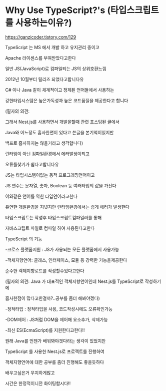 # Why Use TypeScript?'s (타입스크립트를 사용하는이유?)
https://ganzicoder.tistory.com/129

TypeScript 는 MS 에서 개발 하고 유지관리 중이고

Apache 라이센스를 부여받았다고한다

 

일반 JS(JavaScript)로 컴파일되는 JS의 상위호환느낌

2012년 10월부터 릴리즈 되었다고합니다유

 

C# 이나 Java 같이 체계적이고 정제된 언어들에서 사용하는

강한타입시스템은 높은가독성과 높은 코드품질을 제공한다고 합니다

(필자의 의견:

그래서 Nest.js를 사용하면서 개발을할때 관련 포스팅된 글에서

Java와 어느정도 흡사한면이 있다고 쓴글을 본기억이있지만

백프로 흡사하지는 않을거라고 생각합니다)

 

런타임이 아닌 컴파일환경에서 에러발생이되고

오류를찾기가 쉽다고합니다유

 

JS는 타입시스템이없는 동적 프로그래밍언어이고

JS 변수는 문자열, 숫자, Boolean 등 여러타입의 값을 가진다

이와같은 언어를 약한 타입언어라고한다

유연한 개발환경을 지녓지만 런타임환경에서는 쉽게 에러가 발생한다

 

타입스크립트는 작성후 타입스크립트컴파일러를 통해

자바스크립트 파일로 컴파일 하여 사용된다고한다

 

TypeScript 의 기능

-크로스 플랫폼지원 : JS가 사용되는 모든 플랫폼에서 사용가능

-객체지향언어: 클래스, 인터페이스, 모듈 등 강력한 기능을제공한다

순수한 객체지향로드를 작성할수있다고한다

(필자의 의견: Java 가 대표적인 객체지향언어인데 Nest.js를 TypeScript로 작성하기에

흡사한점이 많다고한걸까?..공부를 좀더 해봐야겠다)

-정적타입 : 정적타입을 사용, 코드작성시에도 오류확인가능

-DOM제어 : JS처럼 DOM을 제어해 요소추가, 삭제가능

-최신 ES(EcmaScript)를 지원한다고한다!!

 

 

 

원래 Java를 언젠가 배워봐야겟다라는 생각이 있었지만

TypeScript 를 사용한 Nest.js로 프로젝트를 진행하여

객체지향언어에 대한 공부를 좀더 진행해도 좋을듯하다

 

배우고싶은거 무지하게많고

시간은 한정적이니깐 화이팅합시다!!